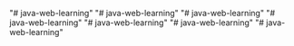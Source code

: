 "# java-web-learning" 
"# java-web-learning" 
"# java-web-learning" 
"# java-web-learning" 
"# java-web-learning" 
"# java-web-learning" 
"# java-web-learning" 
